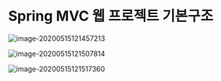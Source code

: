 # Spring MVC 웹 프로젝트 기본구조

![image-20200515121457213](C:\Users\USER\AppData\Roaming\Typora\typora-user-images\image-20200515121457213.png)

![image-20200515121507814](C:\Users\USER\AppData\Roaming\Typora\typora-user-images\image-20200515121507814.png)

![image-20200515121517360](C:\Users\USER\AppData\Roaming\Typora\typora-user-images\image-20200515121517360.png)







